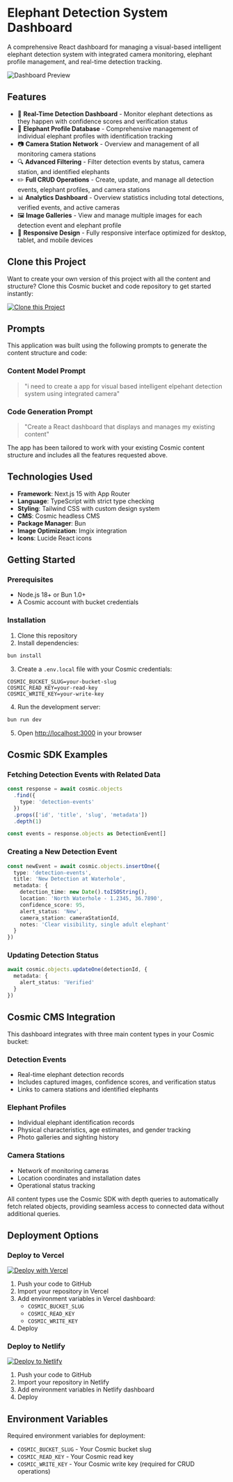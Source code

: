 # Elephant Detection System Dashboard

A comprehensive React dashboard for managing a visual-based intelligent elephant detection system with integrated camera monitoring, elephant profile management, and real-time detection tracking.

![Dashboard Preview](https://imgix.cosmicjs.com/6d6cb650-a11d-11f0-9e7e-e7d9684cb0a9-photo-1611348586804-61bf6c080437-1759580819485.jpg?w=1200&h=300&fit=crop&auto=format,compress)

## Features

- 📸 **Real-Time Detection Dashboard** - Monitor elephant detections as they happen with confidence scores and verification status
- 🐘 **Elephant Profile Database** - Comprehensive management of individual elephant profiles with identification tracking
- 📷 **Camera Station Network** - Overview and management of all monitoring camera stations
- 🔍 **Advanced Filtering** - Filter detection events by status, camera station, and identified elephants
- ✏️ **Full CRUD Operations** - Create, update, and manage all detection events, elephant profiles, and camera stations
- 📊 **Analytics Dashboard** - Overview statistics including total detections, verified events, and active cameras
- 🖼️ **Image Galleries** - View and manage multiple images for each detection event and elephant profile
- 📱 **Responsive Design** - Fully responsive interface optimized for desktop, tablet, and mobile devices

## Clone this Project

Want to create your own version of this project with all the content and structure? Clone this Cosmic bucket and code repository to get started instantly:

[![Clone this Project](https://img.shields.io/badge/Clone%20this%20Project-29abe2?style=for-the-badge&logo=cosmic&logoColor=white)](https://app.cosmicjs.com/projects/new?clone_bucket=68e1119f260d9dd939d1bb79&clone_repository=68e11365260d9dd939d1bb91)

## Prompts

This application was built using the following prompts to generate the content structure and code:

### Content Model Prompt

> "i need to create a app for visual based intelligent elpehant detection system using integrated camera"

### Code Generation Prompt

> "Create a React dashboard that displays and manages my existing content"

The app has been tailored to work with your existing Cosmic content structure and includes all the features requested above.

## Technologies Used

- **Framework**: Next.js 15 with App Router
- **Language**: TypeScript with strict type checking
- **Styling**: Tailwind CSS with custom design system
- **CMS**: Cosmic headless CMS
- **Package Manager**: Bun
- **Image Optimization**: Imgix integration
- **Icons**: Lucide React icons

## Getting Started

### Prerequisites

- Node.js 18+ or Bun 1.0+
- A Cosmic account with bucket credentials

### Installation

1. Clone this repository
2. Install dependencies:

```bash
bun install
```

3. Create a `.env.local` file with your Cosmic credentials:

```env
COSMIC_BUCKET_SLUG=your-bucket-slug
COSMIC_READ_KEY=your-read-key
COSMIC_WRITE_KEY=your-write-key
```

4. Run the development server:

```bash
bun run dev
```

5. Open [http://localhost:3000](http://localhost:3000) in your browser

## Cosmic SDK Examples

### Fetching Detection Events with Related Data

```typescript
const response = await cosmic.objects
  .find({
    type: 'detection-events'
  })
  .props(['id', 'title', 'slug', 'metadata'])
  .depth(1)

const events = response.objects as DetectionEvent[]
```

### Creating a New Detection Event

```typescript
const newEvent = await cosmic.objects.insertOne({
  type: 'detection-events',
  title: 'New Detection at Waterhole',
  metadata: {
    detection_time: new Date().toISOString(),
    location: 'North Waterhole - 1.2345, 36.7890',
    confidence_score: 95,
    alert_status: 'New',
    camera_station: cameraStationId,
    notes: 'Clear visibility, single adult elephant'
  }
})
```

### Updating Detection Status

```typescript
await cosmic.objects.updateOne(detectionId, {
  metadata: {
    alert_status: 'Verified'
  }
})
```

## Cosmic CMS Integration

This dashboard integrates with three main content types in your Cosmic bucket:

### Detection Events
- Real-time elephant detection records
- Includes captured images, confidence scores, and verification status
- Links to camera stations and identified elephants

### Elephant Profiles
- Individual elephant identification records
- Physical characteristics, age estimates, and gender tracking
- Photo galleries and sighting history

### Camera Stations
- Network of monitoring cameras
- Location coordinates and installation dates
- Operational status tracking

All content types use the Cosmic SDK with depth queries to automatically fetch related objects, providing seamless access to connected data without additional queries.

## Deployment Options

### Deploy to Vercel

[![Deploy with Vercel](https://vercel.com/button)](https://vercel.com/new)

1. Push your code to GitHub
2. Import your repository in Vercel
3. Add environment variables in Vercel dashboard:
   - `COSMIC_BUCKET_SLUG`
   - `COSMIC_READ_KEY`
   - `COSMIC_WRITE_KEY`
4. Deploy

### Deploy to Netlify

[![Deploy to Netlify](https://www.netlify.com/img/deploy/button.svg)](https://app.netlify.com/start)

1. Push your code to GitHub
2. Import your repository in Netlify
3. Add environment variables in Netlify dashboard
4. Deploy

## Environment Variables

Required environment variables for deployment:

- `COSMIC_BUCKET_SLUG` - Your Cosmic bucket slug
- `COSMIC_READ_KEY` - Your Cosmic read key
- `COSMIC_WRITE_KEY` - Your Cosmic write key (required for CRUD operations)

<!-- README_END -->